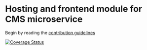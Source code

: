 # Hosting and frontend module for CMS microservice

Begin by reading the [contribution guidelines](https://github.com/microserv/contribution-guidelines)

[![Coverage Status](https://coveralls.io/repos/github/microserv/publishing-templates/badge.svg?branch=master)](https://coveralls.io/github/microserv/publishing-templates?branch=master)
